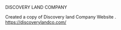 

DISCOVERY LAND COMPANY 


Created a copy of Discovery land Company Website . https://discoverylandco.com/

